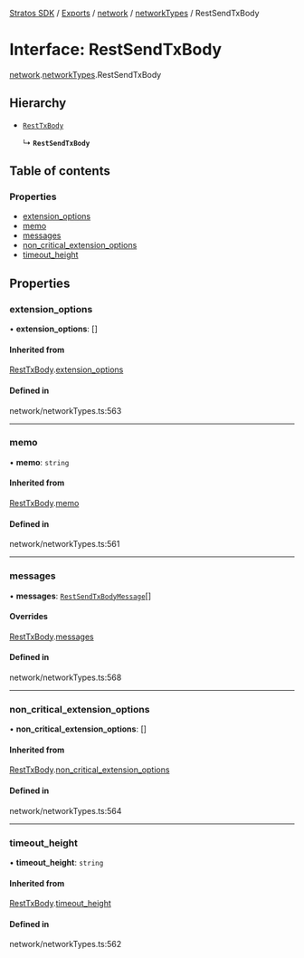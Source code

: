 [Stratos SDK](../README.md) / [Exports](../modules.md) / [network](../modules/network.md) / [networkTypes](../modules/network.networkTypes.md) / RestSendTxBody

# Interface: RestSendTxBody

[network](../modules/network.md).[networkTypes](../modules/network.networkTypes.md).RestSendTxBody

## Hierarchy

- [`RestTxBody`](network.networkTypes.RestTxBody.md)

  ↳ **`RestSendTxBody`**

## Table of contents

### Properties

- [extension\_options](network.networkTypes.RestSendTxBody.md#extension_options)
- [memo](network.networkTypes.RestSendTxBody.md#memo)
- [messages](network.networkTypes.RestSendTxBody.md#messages)
- [non\_critical\_extension\_options](network.networkTypes.RestSendTxBody.md#non_critical_extension_options)
- [timeout\_height](network.networkTypes.RestSendTxBody.md#timeout_height)

## Properties

### extension\_options

• **extension\_options**: []

#### Inherited from

[RestTxBody](network.networkTypes.RestTxBody.md).[extension_options](network.networkTypes.RestTxBody.md#extension_options)

#### Defined in

network/networkTypes.ts:563

___

### memo

• **memo**: `string`

#### Inherited from

[RestTxBody](network.networkTypes.RestTxBody.md).[memo](network.networkTypes.RestTxBody.md#memo)

#### Defined in

network/networkTypes.ts:561

___

### messages

• **messages**: [`RestSendTxBodyMessage`](network.networkTypes.RestSendTxBodyMessage.md)[]

#### Overrides

[RestTxBody](network.networkTypes.RestTxBody.md).[messages](network.networkTypes.RestTxBody.md#messages)

#### Defined in

network/networkTypes.ts:568

___

### non\_critical\_extension\_options

• **non\_critical\_extension\_options**: []

#### Inherited from

[RestTxBody](network.networkTypes.RestTxBody.md).[non_critical_extension_options](network.networkTypes.RestTxBody.md#non_critical_extension_options)

#### Defined in

network/networkTypes.ts:564

___

### timeout\_height

• **timeout\_height**: `string`

#### Inherited from

[RestTxBody](network.networkTypes.RestTxBody.md).[timeout_height](network.networkTypes.RestTxBody.md#timeout_height)

#### Defined in

network/networkTypes.ts:562
